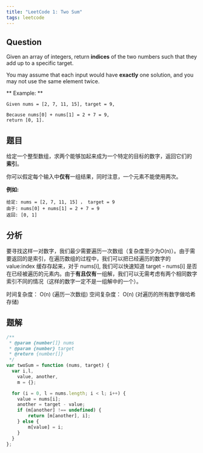 ```yaml
---
title: "LeetCode 1: Two Sum"
tags: leetcode
---
```


## Question
Given an array of integers, return **indices** of the two numbers such that they add up to a specific target.

You may assume that each input would have **exactly** one solution, and you may not use the same element twice.

** Example: **
```
Given nums = [2, 7, 11, 15], target = 9,

Because nums[0] + nums[1] = 2 + 7 = 9,
return [0, 1].
```

## 题目
给定一个整型数组，求两个能够加起来成为一个特定的目标的数字，返回它们的 **索引**。

你可以假定每个输入中**仅有**一组结果，同时注意，一个元素不能使用两次。

**例如:**
```
给定: nums = [2, 7, 11, 15] ， target = 9
由于: nums[0] + nums[1] = 2 + 7 = 9
返回: [0, 1]
```

## 分析
要寻找这样一对数字，我们最少需要遍历一次数组（复杂度至少为O(n)）。由于需要返回的是索引，在遍历数组的过程中，我们可以把已经遍历的数字的 value:index 缓存存起来，对于 nums[i], 我们可以快速知道 target - nums[i] 是否在已经被遍历的元素内。由于**有且仅有**一组解，我们可以无需考虑有两个相同数字索引不同的情况（这样的数字一定不是一组解中的一个）。

时间复杂度： O(n) (遍历一次数组)
空间复杂度： O(n) (对遍历的所有数字做哈希存储)

## 题解
```javascript
/**
 * @param {number[]} nums
 * @param {number} target
 * @return {number[]}
 */
var twoSum = function (nums, target) {
  var i,l,
    value, another,
    m = {};

  for (i = 0, l = nums.length; i < l; i++) {
  	value = nums[i];
  	another = target - value;
  	if (m[another] !== undefined) {
  		return [m[another], i];
  	} else {
  		m[value] = i;
  	}
  }
};
```
